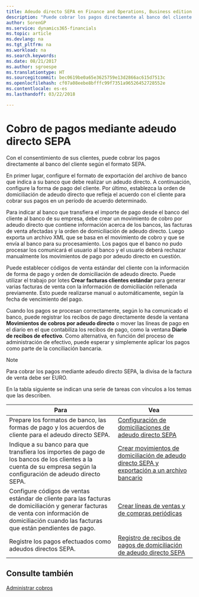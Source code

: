 ```yaml
---
title: Adeudo directo SEPA en Finance and Operations, Business edition | Documentos de Microsoft
description: "Puede cobrar los pagos directamente al banco del cliente según el formato SEPA."
author: SorenGP
ms.service: dynamics365-financials
ms.topic: article
ms.devlang: na
ms.tgt_pltfrm: na
ms.workload: na
ms.search.keywords: 
ms.date: 08/21/2017
ms.author: sgroespe
ms.translationtype: HT
ms.sourcegitcommit: bec0619be0a65e3625759e13d2866ac615d7513c
ms.openlocfilehash: cf07a08eebe8bfffc99f7351a96526452728552e
ms.contentlocale: es-es
ms.lasthandoff: 03/22/2018

---
```

# <a name="collecting-payments-with-sepa-direct-debit"></a>Cobro de pagos mediante adeudo directo SEPA
Con el consentimiento de sus clientes, puede cobrar los pagos directamente al banco del cliente según el formato SEPA.  

 En primer lugar, configure el formato de exportación del archivo de banco que indica a su banco que debe realizar un adeudo directo. A continuación, configure la forma de pago del cliente. Por último, establezca la orden de domiciliación de adeudo directo que refleja el acuerdo con el cliente para cobrar sus pagos en un período de acuerdo determinado.  

 Para indicar al banco que transfiera el importe de pago desde el banco del cliente al banco de su empresa, debe crear un movimiento de cobro por adeudo directo que contiene información acerca de los bancos, las facturas de venta afectadas y la orden de domiciliación de adeudo directo. Luego exporta un archivo XML que se basa en el movimiento de cobro y que se envía al banco para su procesamiento. Los pagos que el banco no pudo procesar los comunicará el usuario al banco y el usuario deberá rechazar manualmente los movimientos de pago por adeudo directo en cuestión.  

 Puede establecer códigos de venta estándar del cliente con la información de forma de pago y orden de domiciliación de adeudo directo. Puede utilizar el trabajo por lotes **Crear facturas clientes estándar** para generar varias facturas de venta con la información de domiciliación rellenada previamente. Esto puede realizarse manual o automáticamente, según la fecha de vencimiento del pago.  

 Cuando los pagos se procesan correctamente, según lo ha comunicado el banco, puede registrar los recibos de pago directamente desde la ventana **Movimientos de cobros por adeudo directo** o mover las líneas de pago en el diario en el que contabiliza los recibos de pago, como la ventana **Diario de recibos de efectivo**. Como alternativa, en función del proceso de administración de efectivo, puede esperar y simplemente aplicar los pagos como parte de la conciliación bancaria.  

> [!NOTE]  
>  Para cobrar los pagos mediante adeudo directo SEPA, la divisa de la factura de venta debe ser EURO.  

 En la tabla siguiente se indican una serie de tareas con vínculos a los temas que las describen.   

|**Para**|**Vea**|  
|------------|-------------|  
|Prepare los formatos de banco, las formas de pago y los acuerdos de cliente para el adeudo directo SEPA.|[Configuración de domiciliaciones de adeudo directo SEPA](finance-how-to-set-up-sepa-direct-debit.md)|  
|Indique a su banco para que transfiera los importes de pago de los bancos de los clientes a la cuenta de su empresa según la configuración de adeudo directo SEPA.|[Crear movimientos de domiciliación de adeudo directo SEPA y exportación a un archivo bancario](finance-how-create-sepa-direct-debit-collection-entries-export-bank-file.md)|  
|Configure códigos de ventas estándar de cliente para las facturas de domiciliación y generar facturas de venta con información de domiciliación cuando las facturas que están pendientes de pago.|[Crear líneas de ventas y de compras periódicas](sales-how-work-standard-lines.md)|  
|Registre los pagos efectuados como adeudos directos SEPA.|[Registro de recibos de pagos de domiciliación de adeudo directo SEPA](finance-how-to-post-sepa-direct-debit-payment-receipts.md)|  

## <a name="see-also"></a>Consulte también  
[Administrar cobros](receivables-manage-receivables.md)


